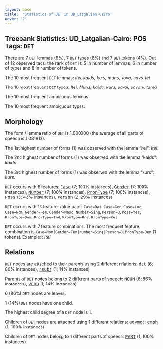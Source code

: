 ```yaml
---
layout: base
title:  'Statistics of DET in UD_Latgalian-Cairo'
udver: '2'
---
```


## Treebank Statistics: UD_Latgalian-Cairo: POS Tags: `DET`

There are 7 `DET` lemmas (6%), 7 `DET` types (6%) and 7 `DET` tokens (4%).
Out of 12 observed tags, the rank of `DET` is: 5 in number of lemmas, 6 in number of types and 8 in number of tokens.

The 10 most frequent `DET` lemmas: <em>itei, kaids, kurs, muns, sova, sovs, tei</em>

The 10 most frequent `DET` types:  <em>Itei, Muns, kaida, kurs, sovai, sovam, tamā</em>

The 10 most frequent ambiguous lemmas: 

The 10 most frequent ambiguous types:  



## Morphology

The form / lemma ratio of `DET` is 1.000000 (the average of all parts of speech is 1.081818).

The 1st highest number of forms (1) was observed with the lemma “itei”: <em>Itei</em>.

The 2nd highest number of forms (1) was observed with the lemma “kaids”: <em>kaida</em>.

The 3rd highest number of forms (1) was observed with the lemma “kurs”: <em>kurs</em>.

`DET` occurs with 6 features: <tt><a href="ltg_cairo-feat-Case.html">Case</a></tt> (7; 100% instances), <tt><a href="ltg_cairo-feat-Gender.html">Gender</a></tt> (7; 100% instances), <tt><a href="ltg_cairo-feat-Number.html">Number</a></tt> (7; 100% instances), <tt><a href="ltg_cairo-feat-PronType.html">PronType</a></tt> (7; 100% instances), <tt><a href="ltg_cairo-feat-Poss.html">Poss</a></tt> (3; 43% instances), <tt><a href="ltg_cairo-feat-Person.html">Person</a></tt> (2; 29% instances)

`DET` occurs with 13 feature-value pairs: `Case=Dat`, `Case=Gen`, `Case=Loc`, `Case=Nom`, `Gender=Fem`, `Gender=Masc`, `Number=Sing`, `Person=3`, `Poss=Yes`, `PronType=Dem`, `PronType=Ind`, `PronType=Prs`, `PronType=Rel`

`DET` occurs with 7 feature combinations.
The most frequent feature combination is `Case=Nom|Gender=Fem|Number=Sing|Person=3|PronType=Dem` (1 tokens).
Examples: <em>Itei</em>


## Relations

`DET` nodes are attached to their parents using 2 different relations: <tt><a href="ltg_cairo-dep-det.html">det</a></tt> (6; 86% instances), <tt><a href="ltg_cairo-dep-nsubj.html">nsubj</a></tt> (1; 14% instances)

Parents of `DET` nodes belong to 2 different parts of speech: <tt><a href="ltg_cairo-pos-NOUN.html">NOUN</a></tt> (6; 86% instances), <tt><a href="ltg_cairo-pos-VERB.html">VERB</a></tt> (1; 14% instances)

6 (86%) `DET` nodes are leaves.

1 (14%) `DET` nodes have one child.

The highest child degree of a `DET` node is 1.

Children of `DET` nodes are attached using 1 different relations: <tt><a href="ltg_cairo-dep-advmod-emph.html">advmod:emph</a></tt> (1; 100% instances)

Children of `DET` nodes belong to 1 different parts of speech: <tt><a href="ltg_cairo-pos-PART.html">PART</a></tt> (1; 100% instances)

